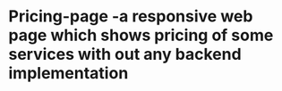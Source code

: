 # Pricing-page -a responsive web page which shows pricing of some services with out any backend implementation
